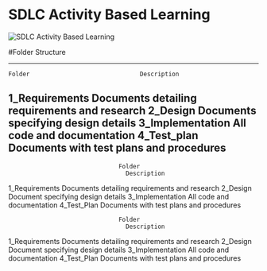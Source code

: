 # SDLC Activity Based Learning

![SDLC Activity Based Learning](https://user-images.githubusercontent.com/94163693/142990435-63d03699-6bfb-48e4-b776-782a0c39bea0.png)

#Folder Structure

------------------------------------------------------------------------------
    Folder	                             Description
1_Requirements	            Documents detailing requirements and research
2_Design	                Documents specifying design details
3_Implementation	        All code and documentation
4_Test_plan	                Documents with test plans and procedures
-------------------------------------------------------------------------------
                                   Folder
	                                 Description
1_Requirements
	Documents detailing requirements and research
2_Design
	Document specifying design details
3_Implementation
	All code and documentation
4_Test_Plan	Documents with test plans and procedures


                                   Folder
	                                 Description
1_Requirements
	Documents detailing requirements and research
2_Design
	Document specifying design details
3_Implementation
	All code and documentation
4_Test_Plan	Documents with test plans and procedures

